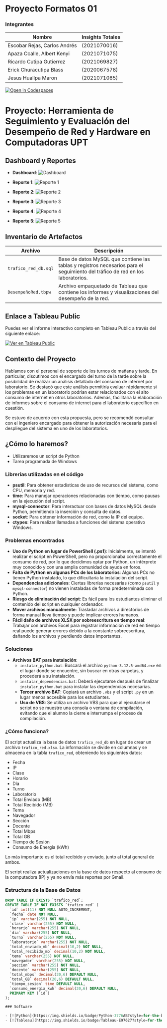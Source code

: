 # Proyecto Formatos 01

### Integrantes

| Nombre                             | Insights Totales |
|------------------------------------|-------------------|
| Escobar Rejas, Carlos Andrés  | (2021070016) |
| Apaza Ccalle, Albert Kenyi   | (2021071075) |
| Ricardo Cutipa Gutierrez     | (2021069827) |
| Erick Churacutipa Blass     | (2020067578) |
| Jesus Huallpa Maron          | (2021071085) |

[![Open in Codespaces](https://classroom.github.com/assets/launch-codespace-2972f46106e565e64193e422d61a12cf1da4916b45550586e14ef0a7c637dd04.svg)](https://classroom.github.com/open-in-codespaces?assignment_repo_id=15560310)

# Proyecto: Herramienta de Seguimiento y Evaluación del Desempeño de Red y Hardware en Computadoras UPT

## Dashboard y Reportes

- **Dashboard**:
  ![Dashboard](images/dashboard.png)

- **Reporte 1**:
  ![Reporte 1](images/reporte1.png)

- **Reporte 2**:
  ![Reporte 2](images/reporte2.png)

- **Reporte 3**:
  ![Reporte 3](images/reporte3.png)

- **Reporte 4**:
  ![Reporte 4](images/reporte4.png)

- **Reporte 5**:
  ![Reporte 5](images/reporte5.png)

## Inventario de Artefactos

| Archivo                      | Descripción                               |
|------------------------------|-------------------------------------------|
| `trafico_red_db.sql`          | Base de datos MySQL que contiene las tablas y registros necesarios para el seguimiento del tráfico de red en los laboratorios.|
| `DesempeñoRed.tbpw`           | Archivo empaquetado de Tableau que contiene los informes y visualizaciones del desempeño de la red. |

## Enlace a Tableau Public

Puedes ver el informe interactivo completo en Tableau Public a través del siguiente enlace: 


[![Ver en Tableau Public](https://img.shields.io/badge/Ver_Informe_Tableau-E97627?style=for-the-badge&logo=tableau&logoColor=white)](https://public.tableau.com/app/profile/albert.kenyi.apaza.ccalle/viz/DashboardUPT/Dashboard1?publish=yes)



## Contexto del Proyecto

Hablamos con el personal de soporte de los turnos de mañana y tarde. En particular, discutimos con el encargado del turno de la tarde sobre la posibilidad de realizar un análisis detallado del consumo de internet por laboratorio. Se destacó que este análisis permitiría evaluar rápidamente si los problemas en un laboratorio podrían estar relacionados con el alto consumo de internet en otros laboratorios. Además, facilitaría la elaboración de informes sobre el consumo de internet para el laboratorio específico en cuestión.

Se estuvo de acuerdo con esta propuesta, pero se recomendó consultar con el ingeniero encargado para obtener la autorización necesaria para el despliegue del sistema en uno de los laboratorios.

## ¿Cómo lo haremos?

* Utilizaremos un script de Python 
* Tarea programada de Windows

### Librerías utilizadas en el código

- **psutil**: Para obtener estadísticas de uso de recursos del sistema, como CPU, memoria y red.
- **time**: Para manejar operaciones relacionadas con tiempo, como pausas en la ejecución del script.
- **mysql-connector**: Para interactuar con bases de datos MySQL desde Python, permitiendo la inserción y consulta de datos.
- **socket**: Para obtener información de red, como la IP del equipo.
- **ctypes**: Para realizar llamadas a funciones del sistema operativo Windows.


### Problemas encontrados

- **Uso de Python en lugar de PowerShell (.ps1)**: Inicialmente, se intentó realizar el script en PowerShell, pero no proporcionaba correctamente el consumo de red, por lo que decidimos optar por Python, un intérprete muy conocido y con una amplia comunidad de ayuda en foros.
- **Falta de Python en algunas PCs de los laboratorios**: Algunas PCs no tienen Python instalado, lo que dificultaría la instalación del script.
- **Dependencias adicionales**: Ciertas librerías necesarias (como `psutil` y `mysql-connector`) no vienen instaladas de forma predeterminada con Python.
- **Riesgo de eliminación del script**: Es fácil para los estudiantes eliminar el contenido del script en cualquier ordenador.
- **Mover archivos manualmente**: Trasladar archivos a directorios de forma manual lleva tiempo y puede implicar errores humanos.
- **Fácil daño de archivos XLSX por sobreescritura en tiempo real**: Trabajar con archivos Excel para registrar información de red en tiempo real puede generar errores debido a la constante sobreescritura, dañando los archivos y perdiendo datos importantes.


### Soluciones

- **Archivos BAT para instalación**:
  - `instalar_python.bat`: Buscará el archivo `python-3.12.5-amd64.exe` en el lugar donde se encuentre, sin buscar en otras carpetas, y procederá a su instalación.
  - `instalar_dependencias.bat`: Deberá ejecutarse después de finalizar `instalar_python.bat` para instalar las dependencias necesarias.
  - **Tercer archivo BAT**: Copiará un archivo `.vbs` y el script `.py` en un lugar menos accesible para los estudiantes.
  - **Uso de VBS**: Se utiliza un archivo VBS para que al ejecutarse el script no se muestre una consola o ventana de compilación, evitando que el alumno la cierre e interrumpa el proceso de compilación.

### ¿Cómo funciona?

El script actualiza la base de datos `trafico_red_db` en lugar de crear un archivo `trafico_red.xlsx`. La información se divide en columnas y se almacena en la tabla `trafico_red`, obteniendo los siguientes datos:

- Fecha
- IP
- Clase
- Horario
- Día
- Turno
- Laboratorio
- Total Enviado (MB)
- Total Recibido (MB)
- Tema
- Navegador
- Sección
- Docente
- Total Mbps
- Total GB
- Tiempo de Sesión
- Consumo de Energía (kWh)

Lo más importante es el total recibido y enviado, junto al total general de ambos. 

El script realiza actualizaciones en la base de datos respecto al consumo de la computadora (IP) y ya no envía más reportes por Gmail.

### Estructura de la Base de Datos

```sql
DROP TABLE IF EXISTS `trafico_red`;
CREATE TABLE IF NOT EXISTS `trafico_red` (
  `id` int(11) NOT NULL AUTO_INCREMENT,
  `fecha` date NOT NULL,
  `ip` varchar(255) NOT NULL,
  `clase` varchar(255) NOT NULL,
  `horario` varchar(255) NOT NULL,
  `dia` varchar(255) NOT NULL,
  `turno` varchar(255) NOT NULL,
  `laboratorio` varchar(255) NOT NULL,
  `total_enviado_mb` decimal(10,2) NOT NULL,
  `total_recibido_mb` decimal(10,2) NOT NULL,
  `tema` varchar(255) NOT NULL,
  `navegador` varchar(255) NOT NULL,
  `seccion` varchar(255) NOT NULL,
  `docente` varchar(255) NOT NULL,
  `total_mbps` decimal(20,6) DEFAULT NULL,
  `total_GB` decimal(20,6) DEFAULT NULL,
  `tiempo_sesion` time DEFAULT NULL,
  `consumo_energia_kwh` decimal(20,6) DEFAULT NULL,
  PRIMARY KEY (`id`)
);

### Software

- [![Python](https://img.shields.io/badge/Python-3776AB?style=for-the-badge&logo=python&logoColor=white)](https://www.python.org/)
- [![Tableau](https://img.shields.io/badge/Tableau-E97627?style=for-the-badge&logo=tableau&logoColor=white)](https://www.tableau.com/)

